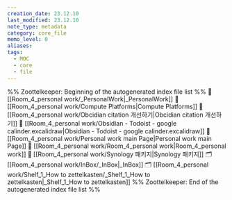 ```yaml
---
creation_date: 23.12.10
last_modified: 23.12.10
note_type: metadata
category: core_file
memo_level: 0
aliases: 
tags:
  - MOC
  - core
  - file
---
```

%% Zoottelkeeper: Beginning of the autogenerated index file list  %%
📄 [[Room_4_personal work/_PersonalWork|_PersonalWork]]
📄 [[Room_4_personal work/Compute Platforms|Compute Platforms]]
📄 [[Room_4_personal work/Obcidian citation 개선하기|Obcidian citation 개선하기]]
📄 [[Room_4_personal work/Obsidian - Todoist - google calinder.excalidraw|Obsidian - Todoist - google calinder.excalidraw]]
📄 [[Room_4_personal work/Personal work main Page|Personal work main Page]]
📄 [[Room_4_personal work/Room_4_personal work|Room_4_personal work]]
📄 [[Room_4_personal work/Synology 패키지|Synology 패키지]]
🗂️ [[Room_4_personal work/InBox/_InBox|_InBox]]
🗂️ [[Room_4_personal work/Shelf_1_How to zettelkasten/_Shelf_1_How to zettelkasten|_Shelf_1_How to zettelkasten]]
%% Zoottelkeeper: End of the autogenerated index file list  %%
